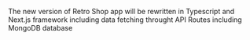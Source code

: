 The new version of Retro Shop app will be rewritten in Typescript and Next.js framework including data fetching throught API Routes including MongoDB database

